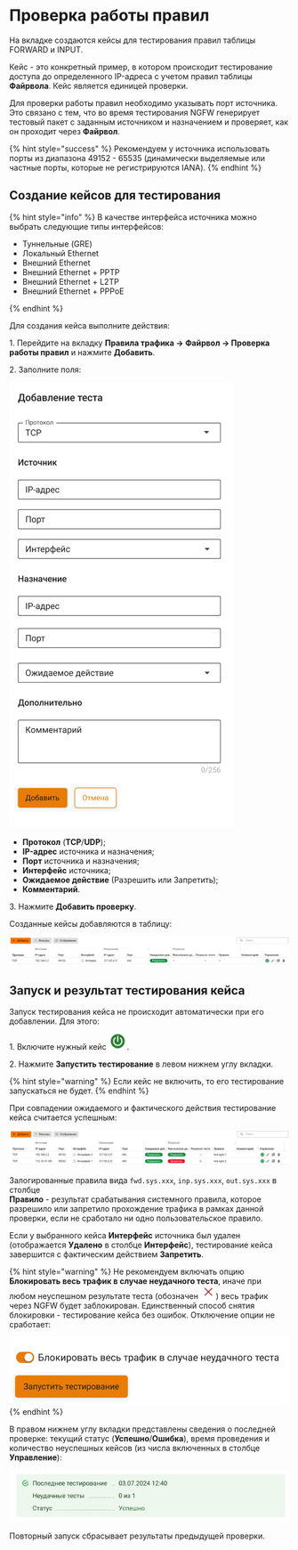 # Проверка работы правил

На вкладке создаются кейсы для тестирования правил таблицы FORWARD и INPUT.

Кейс - это конкретный пример, в котором происходит тестирование доступа до определенного IP-адреса с учетом правил таблицы **Файрвола**. Кейс является единицей проверки.

Для проверки работы правил необходимо указывать порт источника. Это связано с тем, что во время тестирования NGFW генерирует тестовый пакет с заданным источником и назначением и проверяет, как он проходит через **Файрвол**.

{% hint style="success" %}
Рекомендуем у источника использовать порты из диапазона 49152 - 65535 (динамически выделяемые или частные порты, которые не регистрируются IANA).
{% endhint %}

## Создание кейсов для тестирования

{% hint style="info" %}
В качестве интерфейса источника можно выбрать следующие типы интерфейсов:

* Туннельные (GRE)
* Локальный Ethernet
* Внешний Ethernet
* Внешний Ethernet + PPTP
* Внешний Ethernet + L2TP
* Внешний Ethernet + PPPoE

{% endhint %}

Для создания кейса выполните действия:

1\. Перейдите на вкладку **Правила трафика -> Файрвол -> Проверка работы правил** и нажмите **Добавить**.

2\. Заполните поля:

![](/.gitbook/assets/firewall33.png)

* **Протокол** (**TCP**/**UDP**);
* **IP-адрес** источника и назначения;
* **Порт** источника и назначения;
* **Интерфейс** источника;
* **Ожидаемое действие** (Разрешить или Запретить);
* **Комментарий**.

3\. Нажмите **Добавить проверку**.

Созданные кейсы добавляются в таблицу:

![](/.gitbook/assets/firewall34.png)

## Запуск и результат тестирования кейса

Запуск тестирования кейса не происходит автоматически при его добавлении. Для этого:

1\. Включите нужный кейс ![](/.gitbook/assets/icon-on.png).

2\. Нажмите **Запустить тестирование** в левом нижнем углу вкладки.

{% hint style="warning" %}
Если кейс не включить, то его тестирование запускаться не будет.
{% endhint %}

При совпадении ожидаемого и фактического действия тестирование кейса считается успешным:

![](/.gitbook/assets/firewall35.png)

Залогированные правила вида `fwd.sys.xxx`, `inp.sys.xxx`, `out.sys.xxx` в столбце\
**Правило** - результат срабатывания системного правила, которое разрешило или запретило прохождение трафика в рамках данной проверки, если не сработало ни одно пользовательское правило.

Если у выбранного кейса **Интерфейс** источника был удален (отображается **Удалено** в столбце **Интерфейс**), тестирование кейса завершится с фактическим действием **Запретить**.

{% hint style="warning" %}
Не рекомендуем включать опцию **Блокировать весь трафик в случае неудачного теста**, иначе при любом неуспешном результате теста (обозначен ![](/.gitbook/assets/icon-red-cross.png)) весь трафик через NGFW будет заблокирован. Единственный способ снятия блокировки - тестирование кейса без ошибок. Отключение опции не сработает:

![](/.gitbook/assets/firewall36.png)
{% endhint %}

В правом нижнем углу вкладки представлены сведения о последней проверке: текущий статус (**Успешно**/**Ошибка**), время проведения и количество неуспешных кейсов (из числа включенных в столбце **Управление**):

![](/.gitbook/assets/firewall37.png)

Повторный запуск сбрасывает результаты предыдущей проверки.